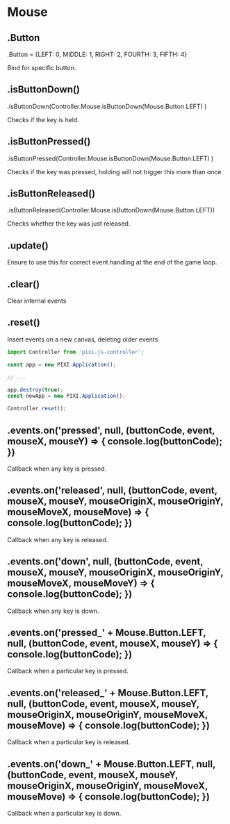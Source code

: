 # Mouse

## .Button

.Button = {LEFT: 0, MIDDLE: 1, RIGHT: 2, FOURTH: 3, FIFTH: 4}

Bind for specific button.

## .isButtonDown()

.isButtonDown(Controller.Mouse.isButtonDown(Mouse.Button.LEFT) )

Checks if the key is held.

## .isButtonPressed()

.isButtonPressed(Controller.Mouse.isButtonDown(Mouse.Button.LEFT) )

Checks if the key was pressed, holding will not trigger this more than once.

## .isButtonReleased()

.isButtonReleased(Controller.Mouse.isButtonDown(Mouse.Button.LEFT))

Checks whether the key was just released.

## .update()

Ensure to use this for correct event handling at the end of the game loop.

## .clear()

Clear internal events

## .reset()

Insert events on a new canvas, deleting older events

```js
import Controller from 'pixi.js-controller';

const app = new PIXI.Application();

// ...

app.destroy(true);
const newApp = new PIXI.Application();

Controller.reset();
```

## .events.on('pressed', null, (buttonCode, event, mouseX, mouseY) => { console.log(buttonCode); })

Callback when any key is pressed.

## .events.on('released', null, (buttonCode, event, mouseX, mouseY, mouseOriginX, mouseOriginY, mouseMoveX, mouseMove) => { console.log(buttonCode); })

Callback when any key is released.

## .events.on('down', null, (buttonCode, event, mouseX, mouseY, mouseOriginX, mouseOriginY, mouseMoveX, mouseMoveY) => { console.log(buttonCode); })

Callback when any key is down.

## .events.on('pressed_' + Mouse.Button.LEFT, null, (buttonCode, event, mouseX, mouseY) => { console.log(buttonCode); })

Callback when a particular key is pressed.

## .events.on('released_' + Mouse.Button.LEFT, null, (buttonCode, event, mouseX, mouseY, mouseOriginX, mouseOriginY, mouseMoveX, mouseMove) => { console.log(buttonCode); })

Callback when a particular key is released.

## .events.on('down_' + Mouse.Button.LEFT, null, (buttonCode, event, mouseX, mouseY, mouseOriginX, mouseOriginY, mouseMoveX, mouseMove) => { console.log(buttonCode); })

Callback when a particular key is down.
